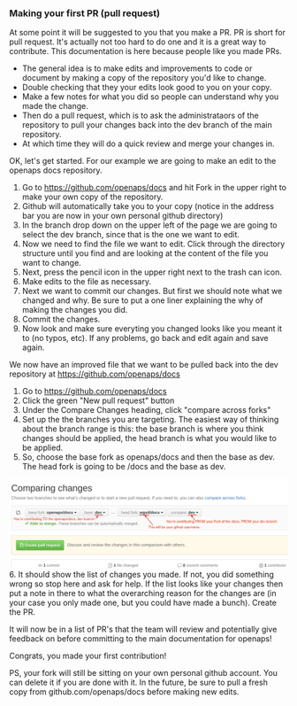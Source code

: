 ### Making your first PR (pull request)

At some point it will be suggested to you that you make a PR. PR is short for pull request. 
It's actually not too hard to do one and it is a great way to contribute. This documentation is here because people like you made PRs.

* The general idea is to make edits and improvements to code or document by making a copy of the repository you'd like to change. 
* Double checking that they your edits look good to you on your copy. 
* Make a few notes for what you did so people can understand why you made the change. 
* Then do a pull request, which is to ask the administrataors of the repository to pull your changes 
back into the dev branch of the main repository. 
* At which time they will do a quick review and merge your changes in.

OK, let's get started. For our example we are going to make an edit to the openaps docs repository.
    
1. Go to https://github.com/openaps/docs and hit Fork in the upper right to make your own copy of the repository.
2. Github will automatically take you to your copy (notice in the address bar you are now in your own personal github directory)
3. In the branch drop down on the upper left of the page we are going to select the dev branch, since that is the one we want to edit. 
4. Now we need to find the file we want to edit. Click through the directory structure until you find and are looking at the content of the file you want to change.
5. Next, press the pencil icon in the upper right next to the trash can icon.
6. Make edits to the file as necessary.
7. Next we want to commit our changes. But first we should note what we changed and why. Be sure to put a one liner explaining the why of making the changes you did.
8. Commit the changes.
9. Now look and make sure everyting you changed looks like you meant it to (no typos, etc). If any problems, go back and edit again and save again.

We now have an improved file that we want to be pulled back into the dev repository at https://github.com/openaps/docs

1. Go to https://github.com/openaps/docs
2. Click the green "New pull request" button
3. Under the Compare Changes heading, click "compare across forks"
4. Set up the the branches you are targeting. The easiest way of thinking about the branch range is this: the base branch is where you think changes should be applied, the head branch is what you would like to be applied.
5. So, choose the base fork as openaps/docs and then the base as dev. The head fork is going to be <youraccount>/docs and the base as dev. 
<img src="/docs/docs/Images/Pull Request.png"/>
6. It should show the list of changes you made. If not, you did something wrong so stop here and ask for help. If the list looks like your changes then put a note in there to what the overarching reason for the changes are (in your case you only made one, but you could have made a bunch). Create the PR.

It will now be in a list of PR's that the team will review and potentially give feedback on before committing to the main documentation for openaps!

Congrats, you made your first contribution!

PS, your fork will still be sitting on your own personal github account. You can delete it if you are done with it. In the future, be sure to pull a fresh copy from github.com/openaps/docs before making new edits.
